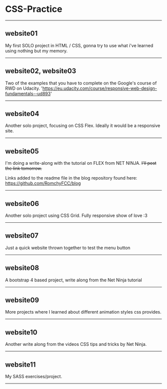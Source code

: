 # CSS-Practice

---

## website01

My first SOLO project in HTML / CSS, gonna try to use what i've learned using nothing but my memory.

---

## website02, website03

Two of the examples that you have to complete on the Google's course of RWD on Udacity.
'https://eu.udacity.com/course/responsive-web-design-fundamentals--ud893'

---

## website04

Another solo project, focusing on CSS Flex. Ideally it would be a responsive site.

---

## website05

I'm doing a write-along with the tutorial on FLEX from NET NINJA. 
~~I'll post the link tomorrow.~~

Links added to the readme file in the blog repository found here: https://github.com/RomchyFCC/blog

---

## website06

Another solo project using CSS Grid. Fully responsive show of love :3

---

## website07

Just a quick website thrown together to test the menu button

---

## website08

A bootstrap 4 based project, write along from the Net Ninja tutorial

---

## website09

More projects where I learned about different animation styles css provides.

---

## website10

Another write along from the videos CSS tips and tricks by Net Ninja.

---

## website11

My SASS exercises/project. 

---